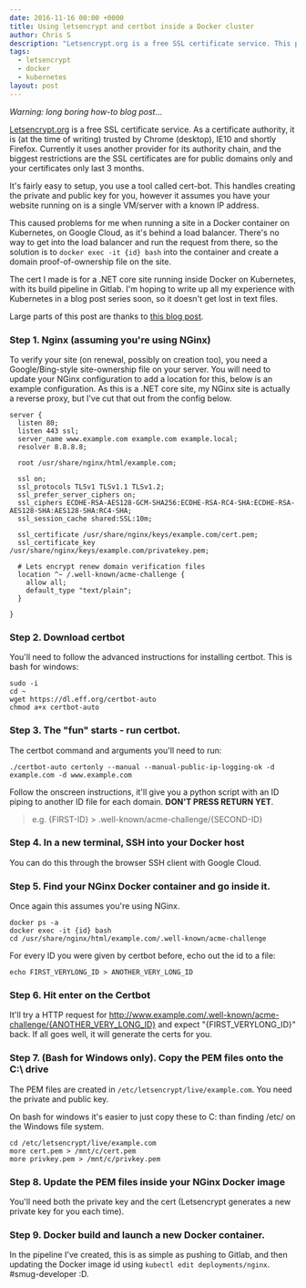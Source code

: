 ```yaml
---
date: 2016-11-16 00:00 +0000
title: Using letsencrypt and certbot inside a Docker cluster
author: Chris S
description: "Letsencrypt.org is a free SSL certificate service. This post explains creating and renewing using its certbot for Docker containers."
tags:
  - letsencrypt
  - docker
  - kubernetes
layout: post
---
```


*Warning: long boring how-to blog post*...

[Letsencrypt.org](Letsencrypt.org) is a free SSL certificate service. As a certificate authority, it is (at the time of writing) trusted by Chrome (desktop), IE10 and shortly Firefox. Currently it uses another provider for its authority chain, and the biggest restrictions are the SSL certificates are for public domains only and your certificates only last 3 months.

It's fairly easy to setup, you use a tool called cert-bot. This handles creating the private and public key for you, however it assumes you have your website running on is a single VM/server with a known IP address.

This caused problems for me when running a site in a Docker container on Kubernetes, on Google Cloud, as it's behind a load balancer. There's no way to get into the load balancer and run the request from there, so the solution is to `docker exec -it {id} bash` into the container and create a domain proof-of-ownership file on the site.

The cert I made is for a .NET core site running inside Docker on Kubernetes, with its build pipeline in Gitlab. I'm hoping to write up all my experience with Kubernetes in a blog post series soon, so it doesn't get lost in text files.

Large parts of this post are thanks to [this blog post](https://realguess.net/2016/09/26/installing-let-s-encrypt-ssl-certificate-on-google-app-engine-using-certbot/).

### Step 1. Nginx (assuming you're using NGinx)

To verify your site (on renewal, possibly on creation too), you need a Google/Bing-style site-ownership file on your server. You will need to update your NGinx configuration to add a location for this, below is an example configuration. As this is a .NET core site, my NGinx site is actually a reverse proxy, but I've cut that out from the config below.

	server {
	  listen 80;
	  listen 443 ssl;
	  server_name www.example.com example.com example.local;
	  resolver 8.8.8.8;

	  root /usr/share/nginx/html/example.com;

	  ssl on;
	  ssl_protocols TLSv1 TLSv1.1 TLSv1.2;
	  ssl_prefer_server_ciphers on;
	  ssl_ciphers ECDHE-RSA-AES128-GCM-SHA256:ECDHE-RSA-RC4-SHA:ECDHE-RSA-AES128-SHA:AES128-SHA:RC4-SHA;
	  ssl_session_cache shared:SSL:10m;

	  ssl_certificate /usr/share/nginx/keys/example.com/cert.pem;
	  ssl_certificate_key /usr/share/nginx/keys/example.com/privatekey.pem;

	  # Lets encrypt renew domain verification files
	  location ^~ /.well-known/acme-challenge {
	    allow all;
	    default_type "text/plain";
	  }

	}

### Step 2. Download certbot
You'll need to follow the advanced instructions for installing certbot. This is bash for windows:

	sudo -i
	cd ~
	wget https://dl.eff.org/certbot-auto
	chmod a+x certbot-auto

### Step 3. The "fun" starts - run certbot.

The certbot command and arguments you'll need to run:

	./certbot-auto certonly --manual --manual-public-ip-logging-ok -d example.com -d www.example.com

Follow the onscreen instructions, it'll give you a python script with an ID piping to another ID file for each domain. **DON'T PRESS RETURN YET**.

> e.g. {FIRST-ID} > .well-known/acme-challenge/{SECOND-ID}

### Step 4. In a new terminal, SSH into your Docker host
You can do this through the browser SSH client with Google Cloud.

### Step 5. Find your NGinx Docker container and go inside it.

Once again this assumes you're using NGinx.

	docker ps -a
	docker exec -it {id} bash
	cd /usr/share/nginx/html/example.com/.well-known/acme-challenge

For every ID you were given by certbot before, echo out the id to a file:

	echo FIRST_VERYLONG_ID > ANOTHER_VERY_LONG_ID

### Step 6. Hit enter on the Certbot

It'll try a HTTP request for http://www.example.com/.well-known/acme-challenge/{ANOTHER_VERY_LONG_ID} and expect "{FIRST_VERYLONG_ID}" back. If all goes well, it will generate the certs for you.

### Step 7. (Bash for Windows only). Copy the PEM files onto the C:\ drive

The PEM files are created in `/etc/letsencrypt/live/example.com`. You need the private and public key.

On bash for windows it's easier to just copy these to C: than finding /etc/ on the Windows file system.

	cd /etc/letsencrypt/live/example.com
	more cert.pem > /mnt/c/cert.pem
	more privkey.pem > /mnt/c/privkey.pem

### Step 8. Update the PEM files inside your NGinx Docker image

You'll need both the private key and the cert (Letsencrypt generates a new private key for you each time).

### Step 9. Docker build and launch a new Docker container.

In the pipeline I've created, this is as simple as pushing to Gitlab, and then updating the Docker image id using `kubectl edit deployments/nginx`. #smug-developer :D.
